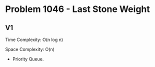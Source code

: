 # Problem 1046 - Last Stone Weight

## V1

Time Complexity: O(n log n)

Space Complexity: O(n)

- Priority Queue.
